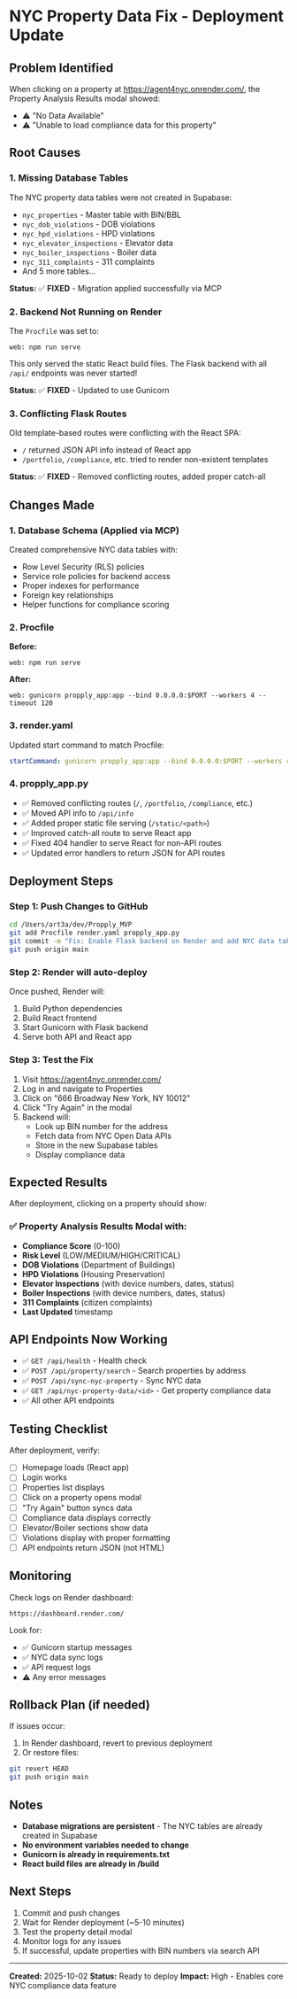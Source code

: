 # NYC Property Data Fix - Deployment Update

## Problem Identified

When clicking on a property at https://agent4nyc.onrender.com/, the Property Analysis Results modal showed:
- ⚠️ "No Data Available"
- ⚠️ "Unable to load compliance data for this property"

## Root Causes

### 1. Missing Database Tables
The NYC property data tables were not created in Supabase:
- `nyc_properties` - Master table with BIN/BBL
- `nyc_dob_violations` - DOB violations
- `nyc_hpd_violations` - HPD violations  
- `nyc_elevator_inspections` - Elevator data
- `nyc_boiler_inspections` - Boiler data
- `nyc_311_complaints` - 311 complaints
- And 5 more tables...

**Status:** ✅ **FIXED** - Migration applied successfully via MCP

### 2. Backend Not Running on Render
The `Procfile` was set to:
```
web: npm run serve
```

This only served the static React build files. The Flask backend with all `/api/` endpoints was never started!

**Status:** ✅ **FIXED** - Updated to use Gunicorn

### 3. Conflicting Flask Routes
Old template-based routes were conflicting with the React SPA:
- `/` returned JSON API info instead of React app
- `/portfolio`, `/compliance`, etc. tried to render non-existent templates

**Status:** ✅ **FIXED** - Removed conflicting routes, added proper catch-all

## Changes Made

### 1. Database Schema (Applied via MCP)
Created comprehensive NYC data tables with:
- Row Level Security (RLS) policies
- Service role policies for backend access
- Proper indexes for performance
- Foreign key relationships
- Helper functions for compliance scoring

### 2. Procfile
**Before:**
```
web: npm run serve
```

**After:**
```
web: gunicorn propply_app:app --bind 0.0.0.0:$PORT --workers 4 --timeout 120
```

### 3. render.yaml
Updated start command to match Procfile:
```yaml
startCommand: gunicorn propply_app:app --bind 0.0.0.0:$PORT --workers 4 --timeout 120
```

### 4. propply_app.py
- ✅ Removed conflicting routes (`/`, `/portfolio`, `/compliance`, etc.)
- ✅ Moved API info to `/api/info`
- ✅ Added proper static file serving (`/static/<path>`)
- ✅ Improved catch-all route to serve React app
- ✅ Fixed 404 handler to serve React for non-API routes
- ✅ Updated error handlers to return JSON for API routes

## Deployment Steps

### Step 1: Push Changes to GitHub
```bash
cd /Users/art3a/dev/Propply_MVP
git add Procfile render.yaml propply_app.py
git commit -m "Fix: Enable Flask backend on Render and add NYC data tables"
git push origin main
```

### Step 2: Render will auto-deploy
Once pushed, Render will:
1. Build Python dependencies
2. Build React frontend
3. Start Gunicorn with Flask backend
4. Serve both API and React app

### Step 3: Test the Fix
1. Visit https://agent4nyc.onrender.com/
2. Log in and navigate to Properties
3. Click on "666 Broadway New York, NY 10012"
4. Click "Try Again" in the modal
5. Backend will:
   - Look up BIN number for the address
   - Fetch data from NYC Open Data APIs
   - Store in the new Supabase tables
   - Display compliance data

## Expected Results

After deployment, clicking on a property should show:

### ✅ Property Analysis Results Modal with:
- **Compliance Score** (0-100)
- **Risk Level** (LOW/MEDIUM/HIGH/CRITICAL)
- **DOB Violations** (Department of Buildings)
- **HPD Violations** (Housing Preservation)
- **Elevator Inspections** (with device numbers, dates, status)
- **Boiler Inspections** (with device numbers, dates, status)
- **311 Complaints** (citizen complaints)
- **Last Updated** timestamp

## API Endpoints Now Working

- ✅ `GET /api/health` - Health check
- ✅ `POST /api/property/search` - Search properties by address
- ✅ `POST /api/sync-nyc-property` - Sync NYC data
- ✅ `GET /api/nyc-property-data/<id>` - Get property compliance data
- ✅ All other API endpoints

## Testing Checklist

After deployment, verify:

- [ ] Homepage loads (React app)
- [ ] Login works
- [ ] Properties list displays
- [ ] Click on a property opens modal
- [ ] "Try Again" button syncs data
- [ ] Compliance data displays correctly
- [ ] Elevator/Boiler sections show data
- [ ] Violations display with proper formatting
- [ ] API endpoints return JSON (not HTML)

## Monitoring

Check logs on Render dashboard:
```
https://dashboard.render.com/
```

Look for:
- ✅ Gunicorn startup messages
- ✅ NYC data sync logs
- ✅ API request logs
- ⚠️ Any error messages

## Rollback Plan (if needed)

If issues occur:
1. In Render dashboard, revert to previous deployment
2. Or restore files:
```bash
git revert HEAD
git push origin main
```

## Notes

- **Database migrations are persistent** - The NYC tables are already created in Supabase
- **No environment variables needed to change**
- **Gunicorn is already in requirements.txt**
- **React build files are already in /build**

## Next Steps

1. Commit and push changes
2. Wait for Render deployment (~5-10 minutes)
3. Test the property detail modal
4. Monitor logs for any issues
5. If successful, update properties with BIN numbers via search API

---

**Created:** 2025-10-02
**Status:** Ready to deploy
**Impact:** High - Enables core NYC compliance data feature

